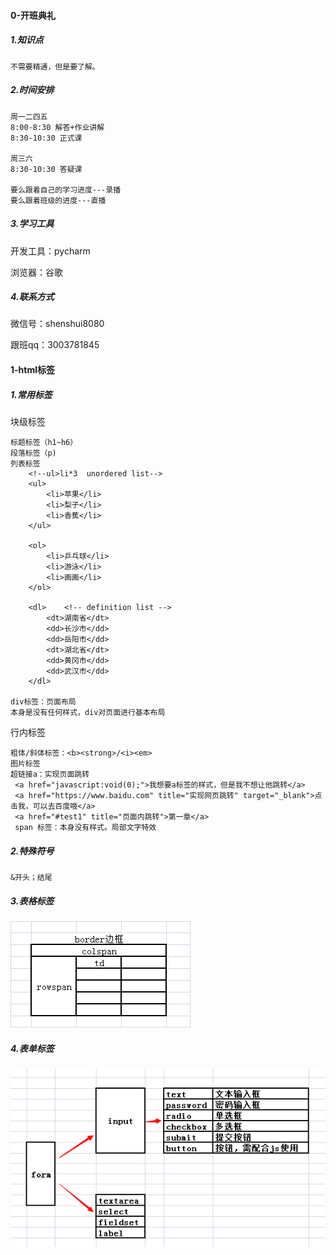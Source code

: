 #### 0-开班典礼

##### 1.知识点

```
不需要精通，但是要了解。
```

##### 2.时间安排

```
周一二四五
8:00-8:30 解答+作业讲解
8:30-10:30 正式课

周三六
8:30-10:30 答疑课

要么跟着自己的学习进度---录播
要么跟着班级的进度---直播
```

##### 3.学习工具

开发工具：pycharm

浏览器：谷歌

##### 4.联系方式

微信号：shenshui8080

跟班qq：3003781845

#### 1-html标签

##### 1.常用标签

块级标签

```
标题标签（h1~h6）
段落标签（p)
列表标签
    <!--ul>li*3  unordered list-->
    <ul>
        <li>苹果</li>
        <li>梨子</li>
        <li>香蕉</li>
    </ul>

    <ol>
        <li>乒乓球</li>
        <li>游泳</li>
        <li>画画</li>
    </ol>

    <dl>    <!-- definition list -->
        <dt>湖南省</dt>
        <dd>长沙市</dd>
        <dd>岳阳市</dd>
        <dt>湖北省</dt>
        <dd>黄冈市</dd>
        <dd>武汉市</dd>
    </dl>
    
div标签：页面布局
本身是没有任何样式，div对页面进行基本布局
```

行内标签

```
粗体/斜体标签：<b><strong>/<i><em>
图片标签
超链接a：实现页面跳转
 <a href="javascript:void(0);">我想要a标签的样式，但是我不想让他跳转</a>
 <a href="https://www.baidu.com" title="实现网页跳转" target="_blank">点击我，可以去百度哦</a>
 <a href="#test1" title="页面内跳转">第一章</a>
 span 标签：本身没有样式。局部文字特效
```

##### 2.特殊符号

```
&开头；结尾
```

##### 3.表格标签

![1565620997635](assets/1565620997635.png)

##### 4.表单标签

![1565620973578](assets/1565620973578.png)























